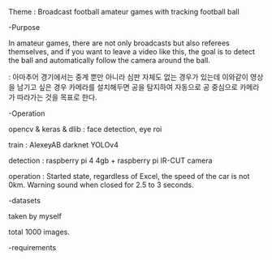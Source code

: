 Theme : Broadcast football amateur games with tracking football ball

-Purpose

In amateur games, there are not only broadcasts but also referees themselves, 
and if you want to leave a video like this, the goal is to detect the ball and automatically follow the camera around the ball.

: 아마추어 경기에서는 중계 뿐만 아니라 심판 자체도 없는 경우가 있는데 이와같이 영상을 남기고 싶은 경우 카메라를 설치해두면 공을 탐지하여 자동으로 공 중심으로 카메라가 따라가는 것을 목표로 한다.


-Operation

opencv & keras & dlib : face detection, eye roi

train : AlexeyAB darknet YOLOv4 

detection : raspberry pi 4 4gb + raspberry pi IR-CUT camera

operation : Started state, regardless of Excel, the speed of the car is not 0km. Warning sound when closed for 2.5 to 3 seconds.

-datasets

taken by myself

total 1000 images. 

-requirements
